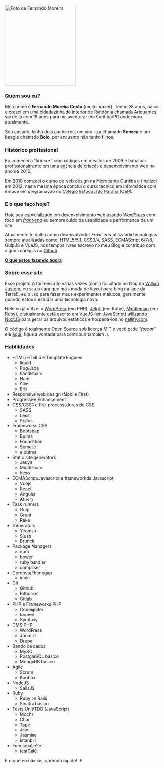 <div class="avatar">
  <img src="/images/avatar.png" alt="Foto de Fernando Moreira" width="230" height="261">
</div>

### Quem sou eu?

Meu nome é **Fernando Moreira Costa** (muito prazer). Tenho 28 anos, nasci e cresci em uma cidadezinha do interior de Rondônia chamada Ariquemes, sai de lá com 18 anos para me aventurar em Curitiba/PR onde moro atualmente.

Sou casado, tenho dois cachorros, um vira-lata chamado **Soneca** e um beagle chamado **Bolo**, por enquanto não tenho filhos.

<div class="clearfix"></div>

### Histórico profissional

Eu comecei a _"brincar"_ com códigos em meados de 2009 e trabalhar profissionalmente em uma agência de criação e desenvolvimento web no ano de 2010.

Em 2010 comecei o curso de web design na Microcamp Curitiba e finalizei em 2012, nesta mesma época conclui o curso técnico em informática com ênfase em programação no [Colégio Estadual do Paraná (CEP)](http://www.cep.pr.gov.br/pagina-59.html).

### E o que faço hoje?

Hoje sou especializado em desenvolvimento web usando _[WordPress](https://br.wordpress.org/)_ com foco em _[front-end](https://pt.wikipedia.org/wiki/Front-end_e_back-end)_ eu sempre cuido da usabilidade e performance de um site.

Atualmente trabalho como desenvolvedor _Front-end_ utilizando tecnologias sempre atualizadas como, HTML5/5.1, CSS3/4, SASS, ECMAScript 6/7/8, GulpJS e VueJS, nos tempos livres escrevo no meu <nuxt-link to="/blog">Blog</nuxt-link> e contribuo com alguns códigos no [Github](https://github.com/nandomoreirame).

**[O que estou fazendo agora](/about/now)**

### Sobre esse site

Esse projeto já foi reescrito várias vezes (como foi citado no blog do [Willian Justem](https://willianjusten.com.br/como-se-manter-atualizado-no-frontend/#em-português), eu sou o cara que mais muda de layout para blog na face da Terra!), eu o uso para fazer meus experimentos malucos, geralmente quando estou a estudar uma tecnologia nova.

Nele eu já utilizei o [WordPress](https://br.wordpress.org/) (em PHP), [Jekyll](https://jekyllrb.com/) (em Ruby), [Middleman](https://middlemanapp.com/) (em Ruby), e atualmente está escrito em [VueJS](https://vuejs.org/) (em JavaScript) utilizando [NuxtJS](https://nuxtjs.org/) para gerar os arquivos estáticos e hospeda-los no [netlify.com](https://www.netlify.com/).

O código é totalmente Open Source sob licença [MIT](https://github.com/nandomoreirame/nandomoreira.me/blob/source/LICENSE) e você pode _"forcar"_ ele [aqui](https://github.com/nandomoreirame/nandomoreira.me), fique à vontade para contribuir também :).

### Habilidades

* HTML/HTML5 e Template Engines
  - liquid
  - Pug/Jade
  - handlebars
  - Haml
  - Slim
  - Erb
* Responsive web design (Mobile First)
* Progressive Enhancement
* CSS/CSS3 e Pré-processadores de CSS
  - SASS
  - Less
  - Stylus
* Frameworks CSS
  - Bootstrap
  - Bulma
  - Foundation
  - Sematic
  - e outros
* Static site generators
  - Jekyll
  - Middleman
  - hexo
* ECMAScript/Javascript e frameworkds Javascript
  - Vuejs
  - React
  - Angular
  - jQuery
* Task runners
  - Gulp
  - Grunt
  - Rake
* Generators
  - Yeoman
  - Slush
  - Brunch
* Package Managers
  - npm
  - bower
  - ruby bundler
  - composer
* Cordova/Phonegap
  - ionic
* Git
  - Github
  - Bitbucket
  - Gitlab
* PHP e Frameworks PHP
  - Codeigniter
  - Laravel
  - Symfony
* CMS PHP
  - WordPress
  - Joomla!
  - Drupal
* Bando de dados
  - MySQL
  - PostgreSQL básico
  - MongoDB básico
* Agile
  - Scrum
  - Kanban
* NodeJS
  - SailsJS
* Ruby
  - Ruby on Rails
  - Sinatra básico
* Tests Unit/TDD (JavaScript)
  - Mocha
  - Chai
  - Tape
  - Jest
  - Jasmine
  - Istanbul
* Funcional/e2e
  - testCafé

E o que eu não sei, aprendo rápido! :P
